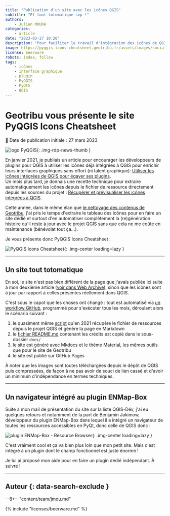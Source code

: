```yaml
---
title: "Publication d'un site avec les icônes QGIS"
subtitle: "Et tout totomatique svp !"
authors:
    - Julien MOURA
categories:
    - article
date: "2023-03-27 10:20"
description: "Pour faciliter le travail d'intégration des icônes de QGIS par les développeurs de plugins, j'ai automatisé la génération d'un petit site web qui se met à jour automatiquement tous les mois."
image: https://pyqgis-icons-cheatsheet.geotribu.fr/assets/images/social/index.png
license: beerware
robots: index, follow
tags:
    - icônes
    - interface graphique
    - plugin
    - PyQGIS
    - PyQt5
    - QGIS
---
```


# Geotribu vous présente le site PyQGIS Icons Cheatsheet

:calendar: Date de publication initiale : 27 mars 2023

![logo PyQGIS](https://cdn.geotribu.fr/img/logos-icones/programmation/pyqgis.png){: .img-rdp-news-thumb }

En janvier 2021, je publiais un article pour encourager les développeurs de plugins pour QGIS à utiliser les icônes déjà intégrées à QGIS pour enrichir leurs interfaces graphiques sans effort (ni talent graphique): [Utiliser les icônes intégrées de QGIS pour égayer ses plugins](/articles/2021/2021-01-19_pyqgis_utiliser_icones_integrees/).  
Un mois plus tard, je donnais une recette technique pour extraire automatiquement les icônes depuis le fichier de ressource directement depuis les sources du projet : [Récupérer et prévisualiser les icônes intégrées à QGIS](/articles/2021/2021-02-02_pyqgis_previsualiser_images_integrees/).

Cette année, dans le même élan que [le nettoyage des contenus de Geotribu](/articles/2023/2023-01-30_voeux-geotribu-2023/#nettoyage-et-historique), j'ai pris le temps d'extraire le tableau des icônes pour en faire un site dédié et surtout d'en automatiser complètement la (re)génération histoire qu'il reste à jour avec le projet QGIS sans que cela ne me coûte en maintenance (bénévolat tout ça...).

Je vous présente donc PyQGIS Icons Cheatsheet :

![PyQGIS Icons Cheatsheet](https://pyqgis-icons-cheatsheet.geotribu.fr/assets/images/social/index.png){: .img-center loading=lazy }

----

## Un site tout totomatique

En soi, le site n'est pas bien différent de la page que j'avais publiée ici suite à mon deuxième article ([voir dans Web Archive](https://web.archive.org/web/20211024083001/https://static.geotribu.fr/toc_nav_ignored/qgis_resources_preview_table/)), sinon que les icônes sont à jour par rapport à celles présentes réellement dans QGIS.

C'est sous le capot que les choses ont changé : tout est automatisé via [un workflow GitHub](https://github.com/geotribu/pyqgis-icons-cheatsheet/blob/main/.github/workflows/deploy.yml), programmé pour s'exécuter tous les mois, déroulant alors le scénario suivant :

1. le quasiment même [script](https://github.com/geotribu/pyqgis-icons-cheatsheet/blob/main/qrc_preview_in_md.py) qu'en 2021 récupère le fichier de ressources depuis le projet QGIS et génère la page en Markdown
1. le [fichier README.md](https://github.com/geotribu/pyqgis-icons-cheatsheet/blob/main/README.md) contenant les crédits est copié dans le sous-dossier `docs/`
1. le site est généré avec Mkdocs et le thème Material, les mêmes outils que pour le site de Geotribu
1. le site est publié sur GitHub Pages

À noter que les images sont toutes téléchargées depuis le dépôt de QGIS puis compressées, de façon à ne pas avoir de souci de lien cassé et d'avoir un minimum d'indépendance en termes techniques.

----

## Un navigateur intégré au plugin ENMap-Box

Suite à mon mail de présentation du site sur la liste QGIS-Dév, j'ai eu quelques retours et notamment de la part de Benjamin Jakimow, développeur du plugin ENMap-Box dans lequel il a intégré un navigateur de toutes les ressources accessibles en PyQt, donc celle de QGIS donc :

![plugin ENMap-Box - Resource Browser](https://cdn.geotribu.fr/img/tuto/qgis_plugin_embedded_images/qgis_enmap-box_resource_browser.webp){: .img-center loading=lazy }

C'est vraiment cool et ça va bien plus loin que mon petit site. Mais c'est intégré à un plugin dont le champ fonctionnel est juste énorme !

Je lui ai proposé mon aide pour en faire un plugin dédié indépendant. À suivre !

----

## Auteur {: data-search-exclude }

--8<-- "content/team/jmou.md"

{% include "licenses/beerware.md" %}
